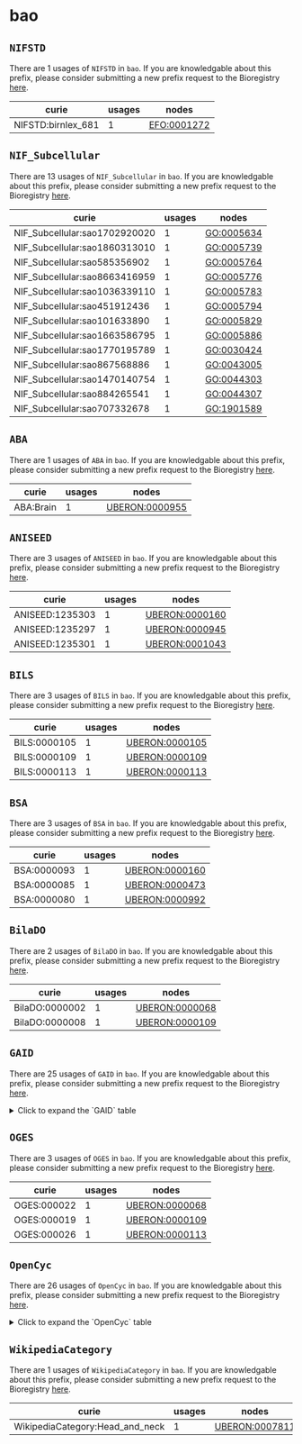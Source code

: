 # bao

## `NIFSTD`

There are 1 usages of `NIFSTD` in `bao`.
If you are knowledgable about this prefix, please consider submitting a new prefix
request to the Bioregistry [here](https://github.com/biopragmatics/bioregistry/issues/new?assignees=cthoyt&labels=New%2CPrefix&template=new-prefix.yml&title=%5BResource%5D%3A%20NIFSTD).

| curie              |   usages | nodes                                               |
|--------------------|----------|-----------------------------------------------------|
| NIFSTD:birnlex_681 |        1 | [EFO:0001272](http://www.ebi.ac.uk/efo/EFO_0001272) |

## `NIF_Subcellular`

There are 13 usages of `NIF_Subcellular` in `bao`.
If you are knowledgable about this prefix, please consider submitting a new prefix
request to the Bioregistry [here](https://github.com/biopragmatics/bioregistry/issues/new?assignees=cthoyt&labels=New%2CPrefix&template=new-prefix.yml&title=%5BResource%5D%3A%20NIF_Subcellular).

| curie                         |   usages | nodes                                                   |
|-------------------------------|----------|---------------------------------------------------------|
| NIF_Subcellular:sao1702920020 |        1 | [GO:0005634](http://purl.obolibrary.org/obo/GO_0005634) |
| NIF_Subcellular:sao1860313010 |        1 | [GO:0005739](http://purl.obolibrary.org/obo/GO_0005739) |
| NIF_Subcellular:sao585356902  |        1 | [GO:0005764](http://purl.obolibrary.org/obo/GO_0005764) |
| NIF_Subcellular:sao8663416959 |        1 | [GO:0005776](http://purl.obolibrary.org/obo/GO_0005776) |
| NIF_Subcellular:sao1036339110 |        1 | [GO:0005783](http://purl.obolibrary.org/obo/GO_0005783) |
| NIF_Subcellular:sao451912436  |        1 | [GO:0005794](http://purl.obolibrary.org/obo/GO_0005794) |
| NIF_Subcellular:sao101633890  |        1 | [GO:0005829](http://purl.obolibrary.org/obo/GO_0005829) |
| NIF_Subcellular:sao1663586795 |        1 | [GO:0005886](http://purl.obolibrary.org/obo/GO_0005886) |
| NIF_Subcellular:sao1770195789 |        1 | [GO:0030424](http://purl.obolibrary.org/obo/GO_0030424) |
| NIF_Subcellular:sao867568886  |        1 | [GO:0043005](http://purl.obolibrary.org/obo/GO_0043005) |
| NIF_Subcellular:sao1470140754 |        1 | [GO:0044303](http://purl.obolibrary.org/obo/GO_0044303) |
| NIF_Subcellular:sao884265541  |        1 | [GO:0044307](http://purl.obolibrary.org/obo/GO_0044307) |
| NIF_Subcellular:sao707332678  |        1 | [GO:1901589](http://purl.obolibrary.org/obo/GO_1901589) |

## `ABA`

There are 1 usages of `ABA` in `bao`.
If you are knowledgable about this prefix, please consider submitting a new prefix
request to the Bioregistry [here](https://github.com/biopragmatics/bioregistry/issues/new?assignees=cthoyt&labels=New%2CPrefix&template=new-prefix.yml&title=%5BResource%5D%3A%20ABA).

| curie     |   usages | nodes                                                           |
|-----------|----------|-----------------------------------------------------------------|
| ABA:Brain |        1 | [UBERON:0000955](http://purl.obolibrary.org/obo/UBERON_0000955) |

## `ANISEED`

There are 3 usages of `ANISEED` in `bao`.
If you are knowledgable about this prefix, please consider submitting a new prefix
request to the Bioregistry [here](https://github.com/biopragmatics/bioregistry/issues/new?assignees=cthoyt&labels=New%2CPrefix&template=new-prefix.yml&title=%5BResource%5D%3A%20ANISEED).

| curie           |   usages | nodes                                                           |
|-----------------|----------|-----------------------------------------------------------------|
| ANISEED:1235303 |        1 | [UBERON:0000160](http://purl.obolibrary.org/obo/UBERON_0000160) |
| ANISEED:1235297 |        1 | [UBERON:0000945](http://purl.obolibrary.org/obo/UBERON_0000945) |
| ANISEED:1235301 |        1 | [UBERON:0001043](http://purl.obolibrary.org/obo/UBERON_0001043) |

## `BILS`

There are 3 usages of `BILS` in `bao`.
If you are knowledgable about this prefix, please consider submitting a new prefix
request to the Bioregistry [here](https://github.com/biopragmatics/bioregistry/issues/new?assignees=cthoyt&labels=New%2CPrefix&template=new-prefix.yml&title=%5BResource%5D%3A%20BILS).

| curie        |   usages | nodes                                                           |
|--------------|----------|-----------------------------------------------------------------|
| BILS:0000105 |        1 | [UBERON:0000105](http://purl.obolibrary.org/obo/UBERON_0000105) |
| BILS:0000109 |        1 | [UBERON:0000109](http://purl.obolibrary.org/obo/UBERON_0000109) |
| BILS:0000113 |        1 | [UBERON:0000113](http://purl.obolibrary.org/obo/UBERON_0000113) |

## `BSA`

There are 3 usages of `BSA` in `bao`.
If you are knowledgable about this prefix, please consider submitting a new prefix
request to the Bioregistry [here](https://github.com/biopragmatics/bioregistry/issues/new?assignees=cthoyt&labels=New%2CPrefix&template=new-prefix.yml&title=%5BResource%5D%3A%20BSA).

| curie       |   usages | nodes                                                           |
|-------------|----------|-----------------------------------------------------------------|
| BSA:0000093 |        1 | [UBERON:0000160](http://purl.obolibrary.org/obo/UBERON_0000160) |
| BSA:0000085 |        1 | [UBERON:0000473](http://purl.obolibrary.org/obo/UBERON_0000473) |
| BSA:0000080 |        1 | [UBERON:0000992](http://purl.obolibrary.org/obo/UBERON_0000992) |

## `BilaDO`

There are 2 usages of `BilaDO` in `bao`.
If you are knowledgable about this prefix, please consider submitting a new prefix
request to the Bioregistry [here](https://github.com/biopragmatics/bioregistry/issues/new?assignees=cthoyt&labels=New%2CPrefix&template=new-prefix.yml&title=%5BResource%5D%3A%20BilaDO).

| curie          |   usages | nodes                                                           |
|----------------|----------|-----------------------------------------------------------------|
| BilaDO:0000002 |        1 | [UBERON:0000068](http://purl.obolibrary.org/obo/UBERON_0000068) |
| BilaDO:0000008 |        1 | [UBERON:0000109](http://purl.obolibrary.org/obo/UBERON_0000109) |

## `GAID`

There are 25 usages of `GAID` in `bao`.
If you are knowledgable about this prefix, please consider submitting a new prefix
request to the Bioregistry [here](https://github.com/biopragmatics/bioregistry/issues/new?assignees=cthoyt&labels=New%2CPrefix&template=new-prefix.yml&title=%5BResource%5D%3A%20GAID).

<details>
<summary>Click to expand the `GAID` table</summary>

| curie        |   usages | nodes                                                           |
|--------------|----------|-----------------------------------------------------------------|
| GAID:376     |        1 | [UBERON:0000002](http://purl.obolibrary.org/obo/UBERON_0000002) |
| GAID:438     |        1 | [UBERON:0000056](http://purl.obolibrary.org/obo/UBERON_0000056) |
| GAID:295     |        1 | [UBERON:0000160](http://purl.obolibrary.org/obo/UBERON_0000160) |
| GAID:965     |        1 | [UBERON:0000178](http://purl.obolibrary.org/obo/UBERON_0000178) |
| GAID:33      |        1 | [UBERON:0000310](http://purl.obolibrary.org/obo/UBERON_0000310) |
| GAID:396     |        1 | [UBERON:0000473](http://purl.obolibrary.org/obo/UBERON_0000473) |
| GAID:293     |        1 | [UBERON:0000945](http://purl.obolibrary.org/obo/UBERON_0000945) |
| GAID:571     |        1 | [UBERON:0000955](http://purl.obolibrary.org/obo/UBERON_0000955) |
| GAID:367     |        1 | [UBERON:0000992](http://purl.obolibrary.org/obo/UBERON_0000992) |
| GAID:172     |        1 | [UBERON:0000995](http://purl.obolibrary.org/obo/UBERON_0000995) |
| GAID:383     |        1 | [UBERON:0000997](http://purl.obolibrary.org/obo/UBERON_0000997) |
| GAID:466     |        1 | [UBERON:0001016](http://purl.obolibrary.org/obo/UBERON_0001016) |
| GAID:291     |        1 | [UBERON:0001043](http://purl.obolibrary.org/obo/UBERON_0001043) |
| GAID:0000004 |        1 | [UBERON:0001255](http://purl.obolibrary.org/obo/UBERON_0001255) |
| GAID:334     |        1 | [UBERON:0001264](http://purl.obolibrary.org/obo/UBERON_0001264) |
| GAID:92      |        1 | [UBERON:0001474](http://purl.obolibrary.org/obo/UBERON_0001474) |
| GAID:1178    |        1 | [UBERON:0001969](http://purl.obolibrary.org/obo/UBERON_0001969) |
| GAID:465     |        1 | [UBERON:0002046](http://purl.obolibrary.org/obo/UBERON_0002046) |
| GAID:345     |        1 | [UBERON:0002048](http://purl.obolibrary.org/obo/UBERON_0002048) |
| GAID:288     |        1 | [UBERON:0002107](http://purl.obolibrary.org/obo/UBERON_0002107) |
| GAID:423     |        1 | [UBERON:0002113](http://purl.obolibrary.org/obo/UBERON_0002113) |
| GAID:284     |        1 | [UBERON:0002114](http://purl.obolibrary.org/obo/UBERON_0002114) |
| GAID:392     |        1 | [UBERON:0002367](http://purl.obolibrary.org/obo/UBERON_0002367) |
| GAID:446     |        1 | [UBERON:0002369](http://purl.obolibrary.org/obo/UBERON_0002369) |
| GAID:1186    |        1 | [UBERON:0002391](http://purl.obolibrary.org/obo/UBERON_0002391) |

</details>

## `OGES`

There are 3 usages of `OGES` in `bao`.
If you are knowledgable about this prefix, please consider submitting a new prefix
request to the Bioregistry [here](https://github.com/biopragmatics/bioregistry/issues/new?assignees=cthoyt&labels=New%2CPrefix&template=new-prefix.yml&title=%5BResource%5D%3A%20OGES).

| curie       |   usages | nodes                                                           |
|-------------|----------|-----------------------------------------------------------------|
| OGES:000022 |        1 | [UBERON:0000068](http://purl.obolibrary.org/obo/UBERON_0000068) |
| OGES:000019 |        1 | [UBERON:0000109](http://purl.obolibrary.org/obo/UBERON_0000109) |
| OGES:000026 |        1 | [UBERON:0000113](http://purl.obolibrary.org/obo/UBERON_0000113) |

## `OpenCyc`

There are 26 usages of `OpenCyc` in `bao`.
If you are knowledgable about this prefix, please consider submitting a new prefix
request to the Bioregistry [here](https://github.com/biopragmatics/bioregistry/issues/new?assignees=cthoyt&labels=New%2CPrefix&template=new-prefix.yml&title=%5BResource%5D%3A%20OpenCyc).

<details>
<summary>Click to expand the `OpenCyc` table</summary>

| curie                              |   usages | nodes                                                           |
|------------------------------------|----------|-----------------------------------------------------------------|
| OpenCyc:Mx4rvVipEJwpEbGdrcN5Y29ycA |        1 | [UBERON:0000002](http://purl.obolibrary.org/obo/UBERON_0000002) |
| OpenCyc:Mx4rvhmm6JwpEbGdrcN5Y29ycA |        1 | [UBERON:0000056](http://purl.obolibrary.org/obo/UBERON_0000056) |
| OpenCyc:Mx4rvVjI8JwpEbGdrcN5Y29ycA |        1 | [UBERON:0000178](http://purl.obolibrary.org/obo/UBERON_0000178) |
| OpenCyc:Mx4rvVjV7ZwpEbGdrcN5Y29ycA |        1 | [UBERON:0000310](http://purl.obolibrary.org/obo/UBERON_0000310) |
| OpenCyc:Mx4rvVjM25wpEbGdrcN5Y29ycA |        1 | [UBERON:0000473](http://purl.obolibrary.org/obo/UBERON_0000473) |
| OpenCyc:Mx4rvVjlqpwpEbGdrcN5Y29ycA |        1 | [UBERON:0000945](http://purl.obolibrary.org/obo/UBERON_0000945) |
| OpenCyc:Mx4rvVjT65wpEbGdrcN5Y29ycA |        1 | [UBERON:0000955](http://purl.obolibrary.org/obo/UBERON_0000955) |
| OpenCyc:Mx4rvVi9QJwpEbGdrcN5Y29ycA |        1 | [UBERON:0000992](http://purl.obolibrary.org/obo/UBERON_0000992) |
| OpenCyc:Mx4rvViojJwpEbGdrcN5Y29ycA |        1 | [UBERON:0000995](http://purl.obolibrary.org/obo/UBERON_0000995) |
| OpenCyc:Mx4rvgAWeJwpEbGdrcN5Y29ycA |        1 | [UBERON:0000997](http://purl.obolibrary.org/obo/UBERON_0000997) |
| OpenCyc:Mx4rvViT_pwpEbGdrcN5Y29ycA |        1 | [UBERON:0001016](http://purl.obolibrary.org/obo/UBERON_0001016) |
| OpenCyc:Mx4rvVj9Q5wpEbGdrcN5Y29ycA |        1 | [UBERON:0001043](http://purl.obolibrary.org/obo/UBERON_0001043) |
| OpenCyc:Mx4rvVjMmZwpEbGdrcN5Y29ycA |        1 | [UBERON:0001255](http://purl.obolibrary.org/obo/UBERON_0001255) |
| OpenCyc:Mx4rvVimZZwpEbGdrcN5Y29ycA |        1 | [UBERON:0001264](http://purl.obolibrary.org/obo/UBERON_0001264) |
| OpenCyc:Mx4rvViDlpwpEbGdrcN5Y29ycA |        1 | [UBERON:0001474](http://purl.obolibrary.org/obo/UBERON_0001474) |
| OpenCyc:Mx4rEg4ZYrIbEduAAAAOpmP6tw |        1 | [UBERON:0001969](http://purl.obolibrary.org/obo/UBERON_0001969) |
| OpenCyc:Mx4rvVjLT5wpEbGdrcN5Y29ycA |        1 | [UBERON:0002046](http://purl.obolibrary.org/obo/UBERON_0002046) |
| OpenCyc:Mx4rvVjKy5wpEbGdrcN5Y29ycA |        1 | [UBERON:0002048](http://purl.obolibrary.org/obo/UBERON_0002048) |
| OpenCyc:Mx4rvVjX3ZwpEbGdrcN5Y29ycA |        1 | [UBERON:0002097](http://purl.obolibrary.org/obo/UBERON_0002097) |
| OpenCyc:Mx4rvVimppwpEbGdrcN5Y29ycA |        1 | [UBERON:0002107](http://purl.obolibrary.org/obo/UBERON_0002107) |
| OpenCyc:Mx4rvVkGr5wpEbGdrcN5Y29ycA |        1 | [UBERON:0002110](http://purl.obolibrary.org/obo/UBERON_0002110) |
| OpenCyc:Mx4rvVjlYpwpEbGdrcN5Y29ycA |        1 | [UBERON:0002113](http://purl.obolibrary.org/obo/UBERON_0002113) |
| OpenCyc:Mx4rv4LJDpwpEbGdrcN5Y29ycA |        1 | [UBERON:0002114](http://purl.obolibrary.org/obo/UBERON_0002114) |
| OpenCyc:Mx4rv6trqZwpEbGdrcN5Y29ycA |        1 | [UBERON:0002367](http://purl.obolibrary.org/obo/UBERON_0002367) |
| OpenCyc:Mx4rvXYiz5wpEbGdrcN5Y29ycA |        1 | [UBERON:0002369](http://purl.obolibrary.org/obo/UBERON_0002369) |
| OpenCyc:Mx4rvpDOU5wpEbGdrcN5Y29ycA |        1 | [UBERON:0002391](http://purl.obolibrary.org/obo/UBERON_0002391) |

</details>

## `WikipediaCategory`

There are 1 usages of `WikipediaCategory` in `bao`.
If you are knowledgable about this prefix, please consider submitting a new prefix
request to the Bioregistry [here](https://github.com/biopragmatics/bioregistry/issues/new?assignees=cthoyt&labels=New%2CPrefix&template=new-prefix.yml&title=%5BResource%5D%3A%20WikipediaCategory).

| curie                           |   usages | nodes                                                           |
|---------------------------------|----------|-----------------------------------------------------------------|
| WikipediaCategory:Head_and_neck |        1 | [UBERON:0007811](http://purl.obolibrary.org/obo/UBERON_0007811) |

